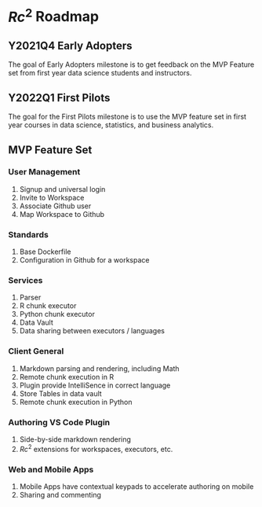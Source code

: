 # $Rc^2$ Roadmap

## Y2021Q4 Early Adopters

The goal of Early Adopters milestone is to get feedback on the MVP Feature set from first year data science students and instructors.

## Y2022Q1 First Pilots

The goal for the First Pilots milestone is to use the MVP feature set in first year courses in data science, statistics, and business analytics.


## MVP Feature Set

### User Management

1. Signup and universal login
2. Invite to Workspace
3. Associate Github user
4. Map Workspace to Github

### Standards

1. Base Dockerfile
2. Configuration in Github for a workspace

### Services

1. Parser
1. R chunk executor
2. Python chunk executor
3. Data Vault
4. Data sharing between executors / languages

### Client General

1. Markdown parsing and rendering, including Math
2. Remote chunk execution in R
3. Plugin provide IntelliSence in correct language
4. Store Tables in data vault
5. Remote chunk execution in Python

### Authoring VS Code Plugin

1. Side-by-side markdown rendering
2. $Rc^2$ extensions for workspaces, executors, etc.

### Web and Mobile Apps

1. Mobile Apps have contextual keypads to accelerate authoring on mobile
2. Sharing and commenting
